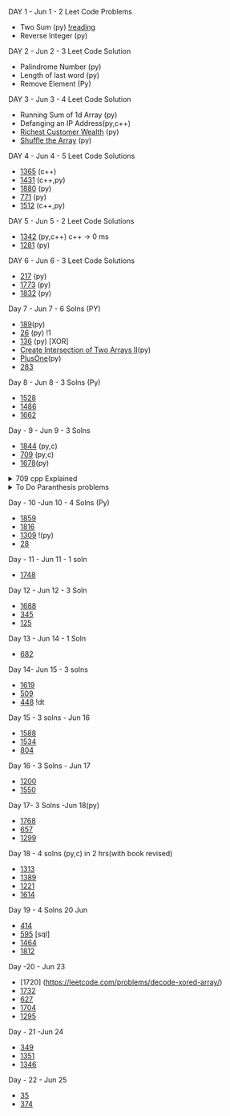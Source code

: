
DAY 1 - Jun 1 - 2 Leet Code Problems
- Two Sum (py) [!reading](https://leetcode.com/problems/two-sum/discuss/737092/Sum-MegaPost-Python3-Solution-with-a-detailed-explanation)
- Reverse Integer (py)

DAY 2 - Jun 2 - 3 Leet Code Solution
- Palindrome Number (py)
- Length of last word (py)
- Remove Element (Py)

DAY 3 - Jun 3 - 4 Leet Code Solution
- Running Sum of 1d Array (py)
- Defanging an IP Address(py,c++)
- [Richest Customer Wealth](https://leetcode.com/problems/richest-customer-wealth/) (py)
- [Shuffle the Array](https://leetcode.com/problems/shuffle-the-array/) (py)

DAY 4 - Jun 4 - 5 Leet Code Solutions
- [1365](https://leetcode.com/problems/how-many-numbers-are-smaller-than-the-current-number/) (c++)
- [1431](https://leetcode.com/problems/kids-with-the-greatest-number-of-candies/submissions/) (c++,py)
- [1880](https://leetcode.com/problems/check-if-word-equals-summation-of-two-words/) (py)
- [771](https://leetcode.com/problems/jewels-and-stones/) (py)
- [1512](https://leetcode.com/problems/number-of-good-pairs/) (c++,py)

DAY 5 - Jun 5 - 2 Leet Code Solutions
- [1342](https://leetcode.com/problems/number-of-steps-to-reduce-a-number-to-zero/) (py,c++) c++ -> 0 ms
- [1281](https://leetcode.com/problems/subtract-the-product-and-sum-of-digits-of-an-integer/) (py) 

DAY 6 - Jun 6 - 3 Leet Code Solutions
- [217](https://leetcode.com/problems/contains-duplicate/) (py)
- [1773](https://leetcode.com/problems/count-items-matching-a-rule/) (py)
- [1832](https://leetcode.com/problems/check-if-the-sentence-is-pangram/) (py)

Day 7 - Jun 7 - 6 Solns (PY)
- [189](https://leetcode.com/problems/rotate-array/)(py)
- [26](https://leetcode.com/problems/remove-duplicates-from-sorted-array) (py) !1
- [136](https://leetcode.com/problems/single-number/) (py) [XOR]
- [Create Intersection of Two Arrays II](https://leetcode.com/explore/featured/card/top-interview-questions-easy/92/array/674/)(py)
- [PlusOne](https://leetcode.com/explore/featured/card/top-interview-questions-easy/92/array/559/)(py)
- [283](https://leetcode.com/problems/move-zeroes/)


Day 8 - Jun 8 - 3 Solns (Py)
- [1528](https://leetcode.com/problems/shuffle-string/)
- [1486](https://leetcode.com/problems/xor-operation-in-an-array/)
- [1662](https://leetcode.com/problems/check-if-two-string-arrays-are-equivalent/)

Day - 9 - Jun 9 - 3 Solns
- [1844](https://leetcode.com/problems/replace-all-digits-with-characters/) (py,c)
- [709](https://leetcode.com/problems/to-lower-case/) (py,c)
- [1678](https://leetcode.com/problems/goal-parser-interpretation/)(py)
<details>
  <summary>709 cpp Explained</summary>
  <p>
    We are incrementing s[i] with the numeric value of s[i - 1].
For example: s = "a2"
we are replacing s[1] with s[0] + numeric value (s[i - 1]).
To calculate numeric value of a character we just subtract ASCII value of '0'.
'0' - '0' = 0(int) and '5' - '0' = 5(int)
a + '2' - '0' = a + 2 = c ('a' ASCII value is 97 then 97 + 2 = 99 which is ASCII value of c and the conversion is done implicitly by the compiler)
so result is "ac"
  </p>
  </details>


<details>
  <summary>To Do Paranthesis problems </summary>
  
  [Paranthesis](r'https://leetcode.com/problems/maximum-nesting-depth-of-the-parentheses/discuss/888949/JavaC%2B%2BPython-Parentheses-Problem-Foundation\')
    [Paranthesis](https://leetcode.com/problems/maximum-nesting-depth-of-the-parentheses/discuss/888949/JavaC%2B%2BPython-Parentheses-Problem-Foundation)
  

 
  </details>
  
 Day - 10 -Jun 10 - 4 Solns (Py)
 - [1859](https://leetcode.com/problems/sorting-the-sentence/)
 - [1816](https://leetcode.com/problems/truncate-sentence/)
 - [1309](https://leetcode.com/problems/decrypt-string-from-alphabet-to-integer-mapping/submissions/) !(py)
 - [28](https://leetcode.com/problems/implement-strstr/)


Day - 11 - Jun 11 -  1 soln
- [1748](https://leetcode.com/problems/sum-of-unique-elements/)

Day 12 - Jun 12 - 3 Soln
- [1688](https://leetcode.com/problems/count-of-matches-in-tournament/)
- [345](https://leetcode.com/problems/reverse-vowels-of-a-string/)
- [125](https://leetcode.com/problems/valid-palindrome/)

Day 13 - Jun 14 - 1 Soln
- [682](https://leetcode.com/problems/baseball-game/)

Day 14- Jun 15 - 3 solns
- [1619](https://leetcode.com/problems/mean-of-array-after-removing-some-elements/)
- [509](https://leetcode.com/problems/fibonacci-number/)
- [448](https://leetcode.com/problems/find-all-numbers-disappeared-in-an-array/) !dt

Day 15 - 3 solns - Jun 16
- [1588](https://leetcode.com/problems/sum-of-all-odd-length-subarrays/)
- [1534](https://leetcode.com/problems/count-good-triplets/)
- [804](https://leetcode.com/problems/unique-morse-code-words/)

Day 16 - 3 Solns - Jun 17
- [1200](https://leetcode.com/problems/minimum-absolute-difference/)
- [1550](https://leetcode.com/problems/three-consecutive-odds/)

Day 17- 3 Solns -Jun 18(py)
- [1768](https://leetcode.com/problems/merge-strings-alternately/)
- [657](https://leetcode.com/problems/robot-return-to-origin/)
- [1299](https://leetcode.com/problems/replace-elements-with-greatest-element-on-right-side/)

Day 18 - 4 solns (py,c) in 2 hrs(with book revised)
- [1313](https://leetcode.com/problems/decompress-run-length-encoded-list/)
- [1389](https://leetcode.com/problems/create-target-array-in-the-given-order/)
- [1221](https://leetcode.com/problems/split-a-string-in-balanced-strings/)
- [1614](https://leetcode.com/problems/maximum-nesting-depth-of-the-parentheses/)

Day 19 - 4 Solns 20 Jun
- [414](https://leetcode.com/problems/third-maximum-number/submissions/)
- [595](https://leetcode.com/problems/big-countries/) [sql]
- [1464](https://leetcode.com/problems/maximum-product-of-two-elements-in-an-array/submissions/)
- [1812](https://leetcode.com/problems/determine-color-of-a-chessboard-square/)

Day -20 - Jun 23
- [1720] (https://leetcode.com/problems/decode-xored-array/)
- [1732](https://leetcode.com/problems/find-the-highest-altitude/)
- [627](https://leetcode.com/problems/swap-salary/)
- [1704](https://leetcode.com/problems/determine-if-string-halves-are-alike/)
- [1295](https://leetcode.com/problems/find-numbers-with-even-number-of-digits/)

Day - 21 -Jun 24
-  [349](https://leetcode.com/problems/intersection-of-two-arrays/)
- [1351](https://leetcode.com/problems/count-negative-numbers-in-a-sorted-matrix/)
- [1346](https://leetcode.com/problems/check-if-n-and-its-double-exist/)

Day - 22 - Jun 25
- [35](https://leetcode.com/problems/search-insert-position/)
- [374](https://leetcode.com/problems/guess-number-higher-or-lower/)
